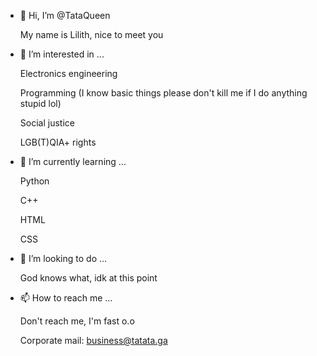 - 👋 Hi, I’m @TataQueen
  
  My name is Lilith, nice to meet you
- 👀 I’m interested in ...

  Electronics engineering
  
  Programming (I know basic things please don't kill me if I do anything stupid lol)
  
  Social justice
  
  LGB(T)QIA+ rights
  
- 🌱 I’m currently learning ...
  
  Python
  
  C++
  
  HTML
  
  CSS
  
- 💞️ I’m looking to do ...
  
    God knows what, idk at this point
    
- 📫 How to reach me ...
  
  Don't reach me, I'm fast o.o

  Corporate mail: business@tatata.ga
